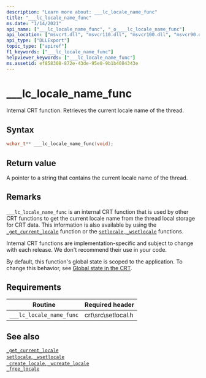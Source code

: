 ```yaml
---
description: "Learn more about: ___lc_locale_name_func"
title: "___lc_locale_name_func"
ms.date: "1/14/2021"
api_name: ["___lc_locale_name_func", "_o____lc_locale_name_func"]
api_location: ["msvcrt.dll", "msvcr110.dll", "msvcr100.dll", "msvcr90.dll", "msvcr120.dll", "msvcr80.dll", "msvcr110_clr0400.dll", "api-ms-win-crt-private-l1-1-0.dll", "api-ms-win-crt-locale-l1-1-0.dll"]
api_type: ["DLLExport"]
topic_type: ["apiref"]
f1_keywords: ["___lc_locale_name_func"]
helpviewer_keywords: ["___lc_locale_name_func"]
ms.assetid: ef858308-872e-43de-95e0-9b1b4084343e
---
```

# ___lc_locale_name_func

Internal CRT function. Retrieves the current locale name of the thread.

## Syntax

```cpp
wchar_t** ___lc_locale_name_func(void);
```

## Return value

A pointer to a string that contains the current locale name of the thread.

## Remarks

`___lc_locale_name_func` is an internal CRT function that is used by other CRT functions to get the current locale name from the thread local storage for CRT data. This information is also available by using the [`_get_current_locale`](./reference/get-current-locale.md) function or the [`setlocale`, `_wsetlocale`](./reference/setlocale-wsetlocale.md) functions.

Internal CRT functions are implementation-specific and subject to change with each release. We don't recommend their use in your code.

By default, this function's global state is scoped to the application. To change this behavior, see [Global state in the CRT](global-state.md).

## Requirements

|Routine|Required header|
|-------------|---------------------|
|`___lc_locale_name_func`|crt\src\setlocal.h|

## See also

[`_get_current_locale`](./reference/get-current-locale.md)\
[`setlocale`, `_wsetlocale`](./reference/setlocale-wsetlocale.md)\
[`_create_locale`, `_wcreate_locale`](./reference/create-locale-wcreate-locale.md)\
[`_free_locale`](./reference/free-locale.md)
